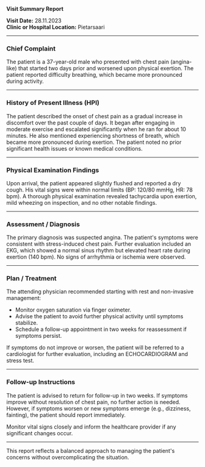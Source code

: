 

**Visit Summary Report**

**Visit Date:** 28.11.2023  
**Clinic or Hospital Location:** Pietarsaari  

---

### **Chief Complaint**
The patient is a 37-year-old male who presented with chest pain (angina-like) that started two days prior and worsened upon physical exertion. The patient reported difficulty breathing, which became more pronounced during activity.

---

### **History of Present Illness (HPI)**
The patient described the onset of chest pain as a gradual increase in discomfort over the past couple of days. It began after engaging in moderate exercise and escalated significantly when he ran for about 10 minutes. He also mentioned experiencing shortness of breath, which became more pronounced during exertion. The patient noted no prior significant health issues or known medical conditions.

---

### **Physical Examination Findings**
Upon arrival, the patient appeared slightly flushed and reported a dry cough. His vital signs were within normal limits (BP: 120/80 mmHg, HR: 78 bpm). A thorough physical examination revealed tachycardia upon exertion, mild wheezing on inspection, and no other notable findings.

---

### **Assessment / Diagnosis**
The primary diagnosis was suspected angina. The patient's symptoms were consistent with stress-induced chest pain. Further evaluation included an EKG, which showed a normal sinus rhythm but elevated heart rate during exertion (140 bpm). No signs of arrhythmia or ischemia were observed.

---

### **Plan / Treatment**
The attending physician recommended starting with rest and non-invasive management:
- Monitor oxygen saturation via finger oximeter.
- Advise the patient to avoid further physical activity until symptoms stabilize.
- Schedule a follow-up appointment in two weeks for reassessment if symptoms persist.

If symptoms do not improve or worsen, the patient will be referred to a cardiologist for further evaluation, including an ECHOCARDIOGRAM and stress test.

---

### **Follow-up Instructions**
The patient is advised to return for follow-up in two weeks. If symptoms improve without resolution of chest pain, no further action is needed. However, if symptoms worsen or new symptoms emerge (e.g., dizziness, fainting), the patient should report immediately.

Monitor vital signs closely and inform the healthcare provider if any significant changes occur.

---

This report reflects a balanced approach to managing the patient's concerns without overcomplicating the situation.